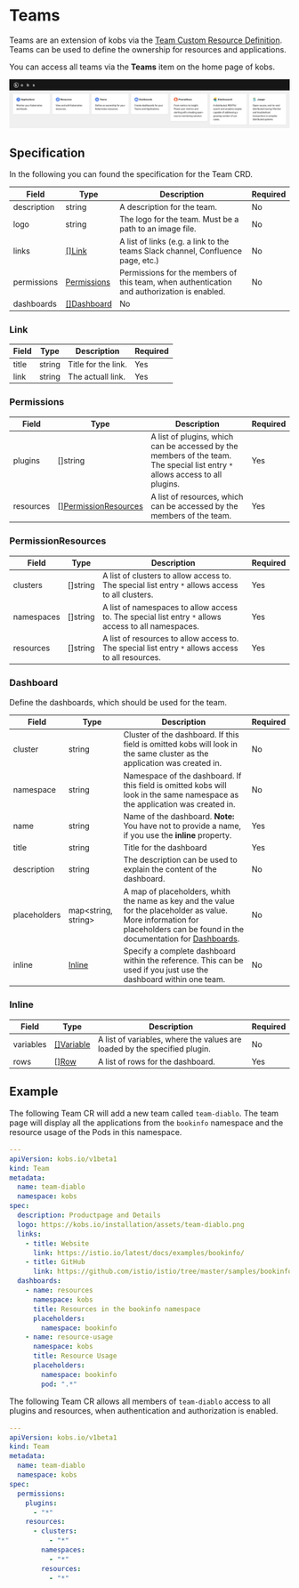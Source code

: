 # Teams

Teams are an extension of kobs via the [Team Custom Resource Definition](https://github.com/kobsio/kobs/blob/main/deploy/kustomize/crds/kobs.io_teams.yaml). Teams can be used to define the ownership for resources and applications.

You can access all teams via the **Teams** item on the home page of kobs.

![Home](assets/home.png)

## Specification

In the following you can found the specification for the Team CRD.

| Field | Type | Description | Required |
| ----- | ---- | ----------- | -------- |
| description | string | A description for the team. | No |
| logo | string | The logo for the team. Must be a path to an image file. | No |
| links | [[]Link](#link) | A list of links (e.g. a link to the teams Slack channel, Confluence page, etc.) | No |
| permissions | [Permissions](#permissions) | Permissions for the members of this team, when authentication and authorization is enabled. | No |
| dashboards | [[]Dashboard](#dashboard) | No |

### Link

| Field | Type | Description | Required |
| ----- | ---- | ----------- | -------- |
| title | string | Title for the link. | Yes |
| link | string | The actuall link. | Yes |

### Permissions

| Field | Type | Description | Required |
| ----- | ---- | ----------- | -------- |
| plugins | []string | A list of plugins, which can be accessed by the members of the team. The special list entry `*` allows access to all plugins. | Yes |
| resources | [[]PermissionResources](#permissionresources) | A list of resources, which can be accessed by the members of the team. | Yes |

### PermissionResources

| Field | Type | Description | Required |
| ----- | ---- | ----------- | -------- |
| clusters | []string | A list of clusters to allow access to. The special list entry `*` allows access to all clusters. | Yes |
| namespaces | []string | A list of namespaces to allow access to. The special list entry `*` allows access to all namespaces. | Yes |
| resources | []string | A list of resources to allow access to. The special list entry `*` allows access to all resources. | Yes |

### Dashboard

Define the dashboards, which should be used for the team.

| Field | Type | Description | Required |
| ----- | ---- | ----------- | -------- |
| cluster | string | Cluster of the dashboard. If this field is omitted kobs will look in the same cluster as the application was created in. | No |
| namespace | string | Namespace of the dashboard. If this field is omitted kobs will look in the same namespace as the application was created in. | No |
| name | string | Name of the dashboard. **Note:** You have not to provide a name, if you use the **inline** property. | Yes |
| title | string | Title for the dashboard | Yes |
| description | string | The description can be used to explain the content of the dashboard. | No |
| placeholders | map<string, string> | A map of placeholders, whith the name as key and the value for the placeholder as value. More information for placeholders can be found in the documentation for [Dashboards](./dashboards.md). | No |
| inline | [Inline](#inline) | Specify a complete dashboard within the reference. This can be used if you just use the dashboard within one team. | No |

### Inline

| Field | Type | Description | Required |
| ----- | ---- | ----------- | -------- |
| variables | [[]Variable](./dashboards.md#Variable) | A list of variables, where the values are loaded by the specified plugin. | No |
| rows | [[]Row](./dashboards.md#row) | A list of rows for the dashboard. | Yes |

## Example

The following Team CR will add a new team called `team-diablo`. The team page will display all the applications from the `bookinfo` namespace and the resource usage of the Pods in this namespace.

```yaml
---
apiVersion: kobs.io/v1beta1
kind: Team
metadata:
  name: team-diablo
  namespace: kobs
spec:
  description: Productpage and Details
  logo: https://kobs.io/installation/assets/team-diablo.png
  links:
    - title: Website
      link: https://istio.io/latest/docs/examples/bookinfo/
    - title: GitHub
      link: https://github.com/istio/istio/tree/master/samples/bookinfo
  dashboards:
    - name: resources
      namespace: kobs
      title: Resources in the bookinfo namespace
      placeholders:
        namespace: bookinfo
    - name: resource-usage
      namespace: kobs
      title: Resource Usage
      placeholders:
        namespace: bookinfo
        pod: ".*"
```

The following Team CR allows all members of `team-diablo` access to all plugins and resources, when authentication and authorization is enabled.

```yaml
---
apiVersion: kobs.io/v1beta1
kind: Team
metadata:
  name: team-diablo
  namespace: kobs
spec:
  permissions:
    plugins:
      - "*"
    resources:
      - clusters:
          - "*"
        namespaces:
          - "*"
        resources:
          - "*"
```
